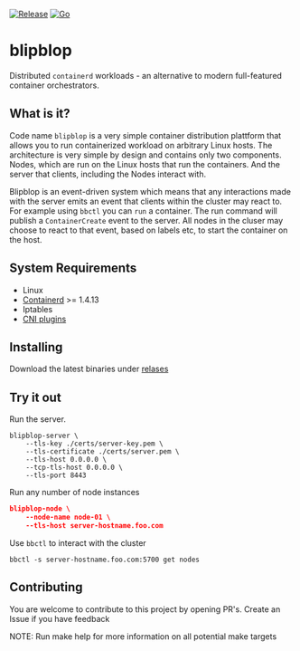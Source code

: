 [![Release](https://github.com/amimof/blipblop/actions/workflows/release.yaml/badge.svg)](https://github.com/amimof/blipblop/actions/workflows/release.yaml) [![Go](https://github.com/amimof/blipblop/actions/workflows/go.yaml/badge.svg)](https://github.com/amimof/blipblop/actions/workflows/go.yaml)

# blipblop

Distributed `containerd` workloads - an alternative to modern full-featured container orchestrators.

## What is it?

Code name `blipblop` is a very simple container distribution plattform that allows you to run containerized workload on arbitrary Linux hosts. The architecture is very simple by design and contains only two components. Nodes, which are run on the Linux hosts that run the containers. And the server that clients, including the Nodes interact with.

Blipblop is an event-driven system which means that any interactions made with the server emits an event that clients within the cluster may react to. For example using `bbctl` you can `run` a container. The run command will publish a `ContainerCreate` event to the server. All nodes in the cluser may choose to react to that event, based on labels etc, to start the container on the host.

## System Requirements

- Linux
- [Containerd](https://containerd.io/downloads/) >= 1.4.13
- Iptables
- [CNI plugins](https://github.com/containernetworking/plugins)

## Installing

Download the latest binaries under [relases](https://github.com/amimof/blipblop/releases)

## Try it out

Run the server.

```shell
blipblop-server \
    --tls-key ./certs/server-key.pem \
    --tls-certificate ./certs/server.pem \
    --tls-host 0.0.0.0 \
    --tcp-tls-host 0.0.0.0 \
    --tls-port 8443
```

Run any number of node instances

```json
blipblop-node \
    --node-name node-01 \
    --tls-host server-hostname.foo.com
```

Use `bbctl` to interact with the cluster

```
bbctl -s server-hostname.foo.com:5700 get nodes
```

## Contributing

You are welcome to contribute to this project by opening PR's. Create an Issue if you have feedback

NOTE: Run make help for more information on all potential make targets
